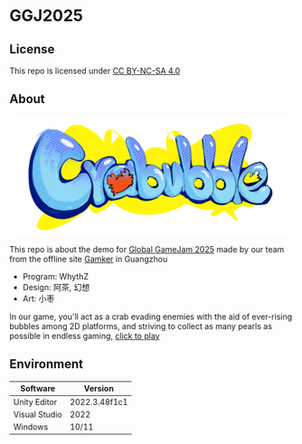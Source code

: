 # GGJ2025

## License
This repo is licensed under [CC BY-NC-SA 4.0](https://creativecommons.org/licenses/by-nc-sa/4.0/deed.zh-hans)

## About
![Cover.png](https://github.com/WhythZ/GGJ2025/blob/master/Cover.png)

This repo is about the demo for [Global GameJam 2025](https://www.gmhub.com/jams/ggj2025) made by our team from the offline site [Gamker](https://globalgamejam.org/jam-sites/2025/ggj-china-2025-ciga-guangzhou-gamker) in Guangzhou

- Program: WhythZ
- Design: 阿茶, 幻想
- Art: 小枣

In our game, you'll act as a crab evading enemies with the aid of ever-rising bubbles among 2D platforms, and striving to collect as many pearls as possible in endless gaming, [click to play](https://whythz-debug.github.io/GGJ2025/)

## Environment
|Software|Version|
|---|---|
|Unity Editor|2022.3.48f1c1|
|Visual Studio|2022|
|Windows|10/11|

